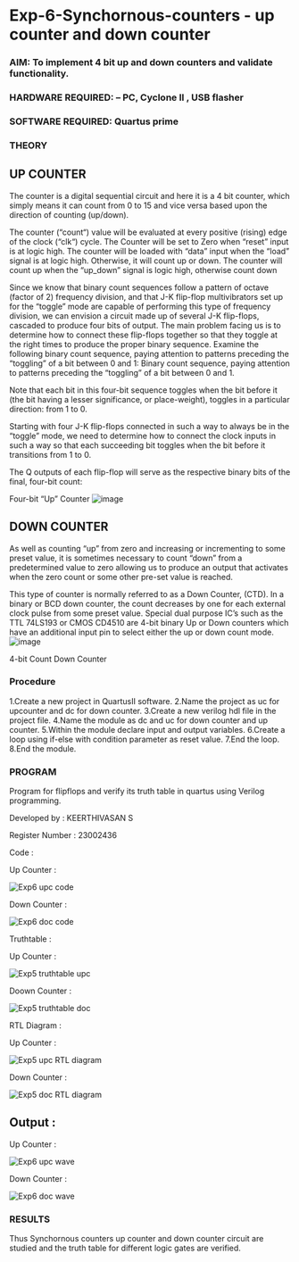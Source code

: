 # Exp-6-Synchornous-counters - up counter and down counter 
### AIM: To implement 4 bit up and down counters and validate  functionality.
### HARDWARE REQUIRED:  – PC, Cyclone II , USB flasher
### SOFTWARE REQUIRED:   Quartus prime
### THEORY 

## UP COUNTER 
The counter is a digital sequential circuit and here it is a 4 bit counter, which simply means it can count from 0 to 15 and vice versa based upon the direction of counting (up/down). 

The counter (“count“) value will be evaluated at every positive (rising) edge of the clock (“clk“) cycle.
The Counter will be set to Zero when “reset” input is at logic high.
The counter will be loaded with “data” input when the “load” signal is at logic high. Otherwise, it will count up or down.
The counter will count up when the “up_down” signal is logic high, otherwise count down

Since we know that binary count sequences follow a pattern of octave (factor of 2) frequency division, and that J-K flip-flop multivibrators set up for the “toggle” mode are capable of performing this type of frequency division, we can envision a circuit made up of several J-K flip-flops, cascaded to produce four bits of output.
The main problem facing us is to determine how to connect these flip-flops together so that they toggle at the right times to produce the proper binary sequence.
Examine the following binary count sequence, paying attention to patterns preceding the “toggling” of a bit between 0 and 1:
Binary count sequence, paying attention to patterns preceding the “toggling” of a bit between 0 and 1.

Note that each bit in this four-bit sequence toggles when the bit before it (the bit having a lesser significance, or place-weight), toggles in a particular direction: from 1 to 0.

Starting with four J-K flip-flops connected in such a way to always be in the “toggle” mode, we need to determine how to connect the clock inputs in such a way so that each succeeding bit toggles when the bit before it transitions from 1 to 0.

The Q outputs of each flip-flop will serve as the respective binary bits of the final, four-bit count:

Four-bit “Up” Counter
![image](https://user-images.githubusercontent.com/36288975/169644758-b2f4339d-9532-40c5-af40-8f4f8c942e2c.png)

## DOWN COUNTER 

As well as counting “up” from zero and increasing or incrementing to some preset value, it is sometimes necessary to count “down” from a predetermined value to zero allowing us to produce an output that activates when the zero count or some other pre-set value is reached.

This type of counter is normally referred to as a Down Counter, (CTD). In a binary or BCD down counter, the count decreases by one for each external clock pulse from some preset value. Special dual purpose IC’s such as the TTL 74LS193 or CMOS CD4510 are 4-bit binary Up or Down counters which have an additional input pin to select either the up or down count mode.
![image](https://user-images.githubusercontent.com/36288975/169644844-1a14e123-7228-4ed8-81a9-eb937dff4ac8.png)


4-bit Count Down Counter

### Procedure

1.Create a new project in QuartusII software.
2.Name the project as uc for upcounter and dc for down counter.
3.Create a new verilog hdl file in the project file.
4.Name the module as dc and uc for down counter and up counter.
5.Within the module declare input and output variables.
6.Create a loop using if-else with condition parameter as reset value.
7.End the loop.
8.End the module.

### PROGRAM 

Program for flipflops  and verify its truth table in quartus using Verilog programming.

Developed by : KEERTHIVASAN S

Register Number : 23002436

Code :

Up Counter :

![Exp6 upc code](https://github.com/ikeerthivasanswaminathan/Exp-7-Synchornous-counters-/assets/148937372/770e459b-00fe-4cc4-905b-0f6e4622acef)

Down Counter :

![Exp6 doc code](https://github.com/ikeerthivasanswaminathan/Exp-7-Synchornous-counters-/assets/148937372/69d52923-5098-4626-bc36-18b7d336ed94)

Truthtable :

Up Counter :

![Exp5  truthtable upc](https://github.com/ikeerthivasanswaminathan/Exp-7-Synchornous-counters-/assets/148937372/12e2f6df-9b42-400d-bf02-b28c6cb09ad6)

Doown Counter :

![Exp5  truthtable doc](https://github.com/ikeerthivasanswaminathan/Exp-7-Synchornous-counters-/assets/148937372/1aa5bbcb-ac2f-4173-abe1-30e3206e461a)

RTL Diagram :

Up Counter :

![Exp5 upc RTL diagram](https://github.com/ikeerthivasanswaminathan/Exp-7-Synchornous-counters-/assets/148937372/bb7b0b31-c828-401d-b371-b2c3476aa269)

Down Counter : 

![Exp5 doc RTL diagram](https://github.com/ikeerthivasanswaminathan/Exp-7-Synchornous-counters-/assets/148937372/de643a4a-5cac-4102-90ad-5bc06776da15)

## Output :

Up Counter :

![Exp6 upc wave](https://github.com/ikeerthivasanswaminathan/Exp-7-Synchornous-counters-/assets/148937372/ec1146e1-d3aa-45a4-98c4-1e40bb518a45)

Down Counter : 

![Exp6 doc wave](https://github.com/ikeerthivasanswaminathan/Exp-7-Synchornous-counters-/assets/148937372/b5864ff4-bb18-4e95-8a1b-7409263c7106)

### RESULTS 

Thus Synchornous counters up counter and down counter circuit are studied and the truth table for different logic gates are verified.

